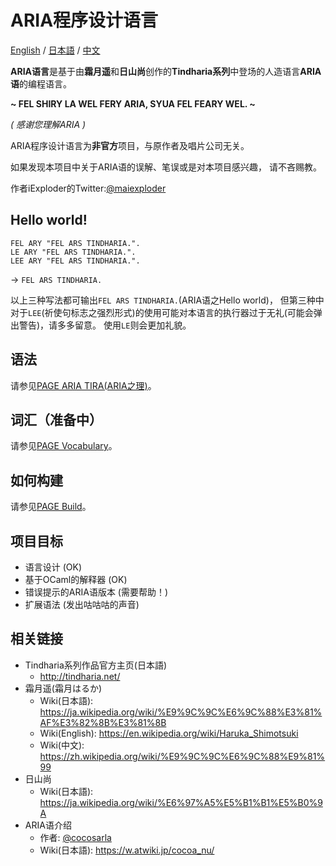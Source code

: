 # ARIA程序设计语言

[English](README.md) /
[日本語](README.jp.md) /
[中文](README.cn.md)

**ARIA语言**是基于由**霜月遥**和**日山尚**创作的**Tindharia系列**中登场的人造语言**ARIA语**的编程语言。

**~ FEL SHIRY LA WEL FERY ARIA, SYUA FEL FEARY WEL. ~**

*( 感谢您理解ARIA )*

ARIA程序设计语言为**非官方**项目，与原作者及唱片公司无关。

如果发现本项目中关于ARIA语的误解、笔误或是对本项目感兴趣，
请不吝赐教。

作者iExploder的Twitter:[@maiexploder](https://twitter.com/maiexploder)

## Hello world!
```
FEL ARY "FEL ARS TINDHARIA.".
LE ARY "FEL ARS TINDHARIA.".
LEE ARY "FEL ARS TINDHARIA.".
```
-> `FEL ARS TINDHARIA.`

以上三种写法都可输出`FEL ARS TINDHARIA.`(ARIA语之Hello world)，
但第三种中对于`LEE`(祈使句标志之强烈形式)的使用可能对本语言的执行器过于无礼(可能会弹出警告)，请多多留意。
使用`LE`则会更加礼貌。

## 语法

请参见[PAGE ARIA TIRA(ARIA之理)](aria_tira.md)。

## 词汇（准备中）

请参见[PAGE Vocabulary](vocabulary.md)。

## 如何构建

请参见[PAGE Build](build.md)。

## 项目目标

* 语言设计 (OK)
* 基于OCaml的解释器 (OK)
* 错误提示的ARIA语版本 (需要帮助！)
* 扩展语法 (发出咕咕咕的声音)

## 相关链接

* Tindharia系列作品官方主页(日本語)
  * <http://tindharia.net/>
* 霜月遥(霜月はるか)
  * Wiki(日本語): <https://ja.wikipedia.org/wiki/%E9%9C%9C%E6%9C%88%E3%81%AF%E3%82%8B%E3%81%8B>
  * Wiki(English): <https://en.wikipedia.org/wiki/Haruka_Shimotsuki>
  * Wiki(中文): <https://zh.wikipedia.org/wiki/%E9%9C%9C%E6%9C%88%E9%81%99>
* 日山尚
  * Wiki(日本語): <https://ja.wikipedia.org/wiki/%E6%97%A5%E5%B1%B1%E5%B0%9A>
* ARIA语介绍
  * 作者: [@cocosarla](https://twitter.com/cocosarla)
  * Wiki(日本語): <https://w.atwiki.jp/cocoa_nu/>
